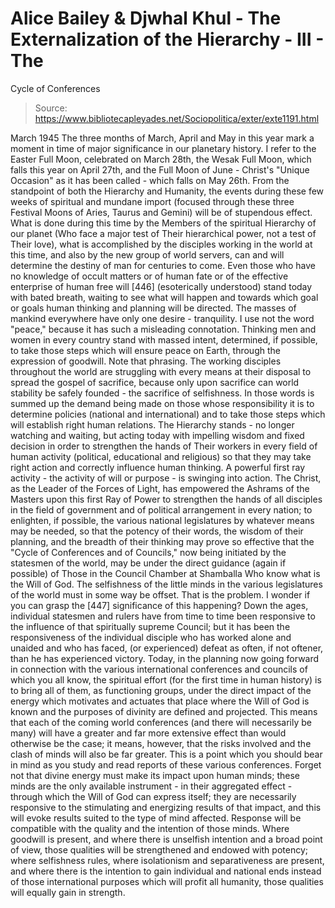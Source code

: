 # Alice Bailey & Djwhal Khul - The Externalization of the Hierarchy - III - The
Cycle of Conferences

> Source: https://www.bibliotecapleyades.net/Sociopolitica/exter/exte1191.html

March 1945
The three months of March, April and May in this year mark a moment in time of major significance in our planetary history. I refer to the Easter Full Moon, celebrated on March 28th, the Wesak Full Moon, which falls this year on April 27th, and the Full Moon of June - Christ's "Unique Occasion" as it has been called - which falls on May 26th. From the standpoint of both the Hierarchy and Humanity, the events during these few weeks of spiritual and mundane import (focused through these three Festival Moons of Aries, Taurus and Gemini) will be of stupendous effect. What is done during this time by the Members of the spiritual Hierarchy of our planet (Who face a major test of Their hierarchical power, not a test of Their love), what is accomplished by the disciples working in the world at this time, and also by the new group of world servers, can and will determine the destiny of man for centuries to come. Even those who have no knowledge of occult matters or of human fate or of the effective enterprise of human free will [446] (esoterically understood) stand today with bated breath, waiting to see what will happen and towards which goal or goals human thinking and planning will be directed.
The masses of mankind everywhere have only one desire - tranquility. I use not the word "peace," because it has such a misleading connotation. Thinking men and women in every country stand with massed intent, determined, if possible, to take those steps which will ensure peace on Earth, through the expression of goodwill. Note that phrasing. The working disciples throughout the world are struggling with every means at their disposal to spread the gospel of sacrifice, because only upon sacrifice can world stability be safely founded - the sacrifice of selfishness. In those words is summed up the demand being made on those whose responsibility it is to determine policies (national and international) and to take those steps which will establish right human relations. The Hierarchy stands - no longer watching and waiting, but acting today with impelling wisdom and fixed decision in order to strengthen the hands of Their workers in every field of human activity (political, educational and religious) so that they may take right action and correctly influence human thinking.
A powerful first ray activity - the activity of will or purpose - is swinging into action. The Christ, as the Leader of the Forces of Light, has empowered the Ashrams of the Masters upon this first Ray of Power to strengthen the hands of all disciples in the field of government and of political arrangement in every nation; to enlighten, if possible, the various national legislatures by whatever means may be needed, so that the potency of their words, the wisdom of their planning, and the breadth of their thinking may prove so effective that the "Cycle of Conferences and of Councils," now being initiated by the statesmen of the world, may be under the direct guidance (again if possible) of Those in the Council Chamber at Shamballa Who know what is the Will of God. The selfishness of the little minds in the various legislatures of the world must in some way be offset. That is the problem. I wonder if you can grasp the [447] significance of this happening? Down the ages, individual statesmen and rulers have from time to time been responsive to the influence of that spiritually supreme Council; but it has been the responsiveness of the individual disciple who has worked alone and unaided and who has faced, (or experienced) defeat as often, if not oftener, than he has experienced victory. Today, in the planning now going forward in connection with the various international conferences and councils of which you all know, the spiritual effort (for the first time in human history) is to bring all of them, as functioning groups, under the direct impact of the energy which motivates and actuates that place where the Will of God is known and the purposes of divinity are defined and projected. This means that each of the coming world conferences (and there will necessarily be many) will have a greater and far more extensive effect than would otherwise be the case; it means, however, that the risks involved and the clash of minds will also be far greater. This is a point which you should bear in mind as you study and read reports of these various conferences.
Forget not that divine energy must make its impact upon human minds; these minds are the only available instrument - in their aggregated effect - through which the Will of God can express itself; they are necessarily responsive to the stimulating and energizing results of that impact, and this will evoke results suited to the type of mind affected. Response will be compatible with the quality and the intention of those minds. Where goodwill is present, and where there is unselfish intention and a broad point of view, those qualities will be strengthened and endowed with potency; where selfishness rules, where isolationism and separativeness are present, and where there is the intention to gain individual and national ends instead of those international purposes which will profit all humanity, those qualities will equally gain in strength.
